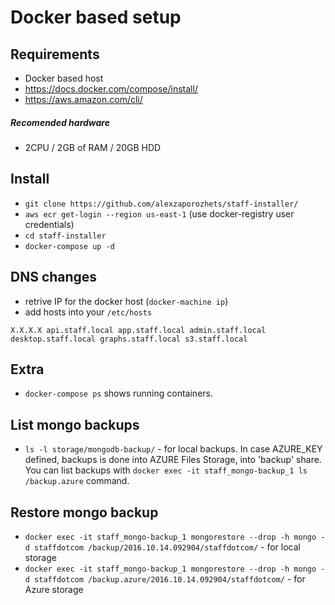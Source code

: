 # Docker based setup

## Requirements

* Docker based host
* https://docs.docker.com/compose/install/
* https://aws.amazon.com/cli/

##### Recomended hardware
* 2CPU / 2GB of RAM / 20GB HDD


## Install 

* `git clone https://github.com/alexzaporozhets/staff-installer/`
* `aws ecr get-login --region us-east-1` (use docker-registry user credentials)
* `cd staff-installer`
* `docker-compose up -d`


## DNS changes

* retrive IP for the docker host (`docker-machine ip`)
* add hosts into your `/etc/hosts` 

`X.X.X.X api.staff.local app.staff.local admin.staff.local desktop.staff.local graphs.staff.local s3.staff.local`


## Extra
* `docker-compose ps` shows running containers.

## List mongo backups
* `ls -l storage/mongodb-backup/` - for local backups.
   In case AZURE_KEY defined, backups is done into AZURE Files Storage, into 'backup' share. You can list backups with
   `docker exec -it staff_mongo-backup_1 ls /backup.azure` command.

## Restore mongo backup
* `docker exec -it staff_mongo-backup_1 mongorestore --drop -h mongo -d staffdotcom /backup/2016.10.14.092904/staffdotcom/` - for local storage
* `docker exec -it staff_mongo-backup_1 mongorestore --drop -h mongo -d staffdotcom /backup.azure/2016.10.14.092904/staffdotcom/` - for Azure storage
